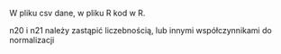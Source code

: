 W pliku csv dane, w pliku R kod w R.<p>
n20 i n21 należy zastąpić liczebnością, lub innymi współczynnikami do normalizacji
